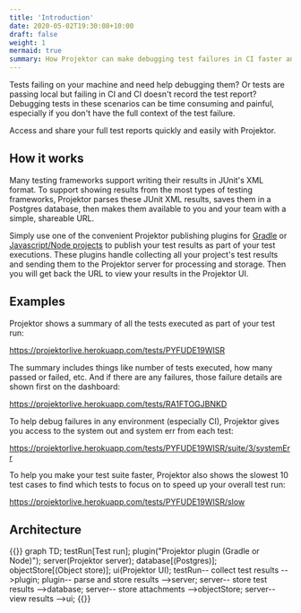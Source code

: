 ```yaml
---
title: 'Introduction'
date: 2020-05-02T19:30:08+10:00
draft: false
weight: 1
mermaid: true
summary: How Projektor can make debugging test failures in CI faster and easier
---
```


Tests failing on your machine and need help debugging them? Or tests are passing local but failing in CI and
CI doesn't record the test report? Debugging tests in these scenarios can be time consuming and painful,
especially if you don't have the full context of the test failure.

Access and share your full test reports quickly and easily with Projektor.

## How it works

Many testing frameworks support writing their results in JUnit's XML format.
To support showing results from the most types of testing frameworks, Projektor parses these
JUnit XML results, saves them in a Postgres database, then makes them available to you and your
team with a simple, shareable URL.

Simply use one of the convenient Projektor publishing plugins for [Gradle](/docs/gradle-plugin/)
or [Javascript/Node projects](/docs/node-script/) to
publish your test results as part of your test executions. These plugins handle collecting all
your project's test results and sending them to the Projektor server for processing and storage.
Then you will get back the URL to view your results in the Projektor UI.

## Examples

Projektor shows a summary of all the tests executed as part of your test run:

https://projektorlive.herokuapp.com/tests/PYFUDE19WISR

The summary includes things like number of tests executed, how many passed or failed, etc.
And if there are any failures, those failure details are shown first on the dashboard:

https://projektorlive.herokuapp.com/tests/RA1FTOGJBNKD

To help debug failures in any environment (especially CI), Projektor gives you access
to the system out and system err from each test:

https://projektorlive.herokuapp.com/tests/PYFUDE19WISR/suite/3/systemErr

To help you make your test suite faster, Projektor also shows the slowest 10 test cases to find
which tests to focus on to speed up your overall test run:

https://projektorlive.herokuapp.com/tests/PYFUDE19WISR/slow

## Architecture

{{<mermaid>}}
graph TD;
  testRun[Test run];
  plugin("Projektor plugin (Gradle or Node)");
  server(Projektor server);
  database[(Postgres)];
  objectStore[(Object store)];
  ui(Projektor UI);
  testRun-- collect test results -->plugin;
  plugin-- parse and store results -->server;
  server-- store test results -->database;
  server-- store attachments -->objectStore;
  server-- view results -->ui;
{{</mermaid>}}
